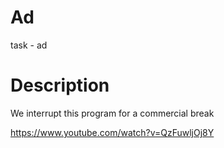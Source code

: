 # Ad
task - ad

# Description
We interrupt this program for a commercial break

https://www.youtube.com/watch?v=QzFuwljOj8Y
